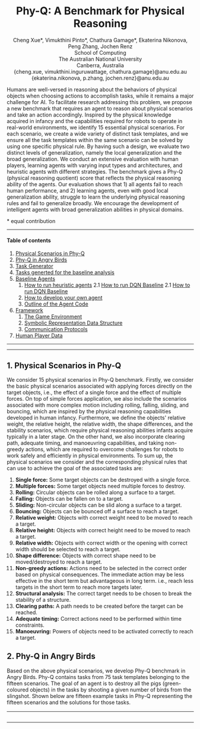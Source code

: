 <div align="center">
  <center><h1>Phy-Q: A Benchmark for Physical Reasoning</h1></center>
</div>

<p align="center">
Cheng Xue*, Vimukthini Pinto*, Chathura Gamage*, Ekaterina Nikonova, Peng Zhang, Jochen Renz<br>
School of Computing<br>
The Australian National University<br>
Canberra, Australia<br>
{cheng.xue, vimukthini.inguruwattage, chathura.gamage}@anu.edu.au<br>
{ekaterina.nikonova, p.zhang, jochen.renz}@anu.edu.au
 </p>

Humans are well-versed in reasoning about the behaviors of physical objects when choosing actions to accomplish tasks, while it remains a major challenge for AI. To facilitate research addressing this problem, we propose a new benchmark that requires an agent to reason about physical scenarios and take an action accordingly. Inspired by the physical knowledge acquired in infancy and the capabilities required for robots to operate in real-world environments, we identify 15 essential physical scenarios. For each scenario, we create a wide variety of distinct task templates, and we ensure all the task templates within the same scenario can be solved by using one specific physical rule. By having such a design, we evaluate two distinct levels of generalization, namely the local generalization and the broad generalization. We conduct an extensive evaluation with human players, learning agents with varying input types and architectures, and heuristic agents with different strategies. The benchmark gives a Phy-Q (physical reasoning quotient) score that reflects the physical reasoning ability of the agents. Our evaluation shows that 1) all agents fail to reach human performance, and 2) learning agents, even with good local generalization ability, struggle to learn the underlying physical reasoning rules and fail to generalize broadly. We encourage the development of intelligent agents with broad generalization abilities in physical domains.

\* equal contribution

---
#### Table of contents
1. [Physical Scenarios in Phy-Q](#Scenarios)
2. [Phy-Q in Angry Birds](#Phy-Q)
3. [Task Generator](#Task-generator)
4. [Tasks generted for the baseline analysis](#Tasks-generated-for-baselines)
5. [Baseline Agents](#BAF)
   1. [How to run heuristic agents](#RHA)
   2.1 [How to run DQN Baseline](#RLA)
   2.1 [How to run DQN Baseline](#OLA)
   3. [How to develop your own agent](#ROA)
   4. [Outline of the Agent Code](#code)
6. [Framework](#Framework)
   1. [The Game Environment](#Env)
   2. [Symbolic Representation Data Structure](#SymbolicRepresentation)
   3. [Communication Protocols](#Protocol)
7. [Human Player Data](#HumanPlayerData)
---

---



## 1. Physical Scenarios in Phy-Q 
<a name="Scenarios"/></a>
We consider 15 physical scenarios in Phy-Q benchmark. Firstly, we consider the basic physical scenarios associated with applying forces directly on the target objects, i.e., the effect of a single force and the effect of multiple forces. On top of simple forces application, we also include the scenarios associated with more complex motion including rolling, falling, sliding, and bouncing, which are inspired by the physical reasoning capabilities developed in human infancy. Furthermore, we define the objects' relative weight, the relative height, the relative width, the shape differences, and the stability scenarios, which require physical reasoning abilities infants acquire typically in a later stage. On the other hand, we also incorporate clearing path, adequate timing, and manoeuvring capabilities, and taking non-greedy actions, which are required to overcome challenges for robots to work safely and efficiently in physical environments. To sum up, the physical scenarios we consider and the corresponding physical rules that can use to achieve the goal of the associated tasks are:

   1. **Single force:** Some target objects can be destroyed with a single force.
   2. **Multiple forces:** Some target objects need multiple forces to destroy.
   3. **Rolling:** Circular objects can be rolled along a surface to a target.
   4. **Falling:** Objects can be fallen on to a target.
   5. **Sliding:** Non-circular objects can be slid along a surface to a target.
   6. **Bouncing:** Objects can be bounced off a surface to reach a target.
   7. **Relative weight:** Objects with correct weight need to be moved to reach a target.
   8. **Relative height:** Objects with correct height need to be moved to reach a target.
   9. **Relative width:** Objects with correct width or the opening with correct width should be selected to reach a target.
   10. **Shape difference:** Objects with correct shape need to be moved/destroyed to reach a target.
   11. **Non-greedy actions:** Actions need to be selected in the correct order based on physical consequences. The immediate action may be less effective in the short term but advantageous in long term. i.e., reach less targets in the short term to reach more targets later.
   12. **Structural analysis:** The correct target needs to be chosen to break the stability of a structure.
   13. **Clearing paths:** A path needs to be created before the target can be reached.
   14. **Adequate timing:** Correct actions need to be performed within time constraints.
   15. **Manoeuvring:** Powers of objects need to be activated correctly to reach a target.

## 2. Phy-Q in Angry Birds
<a name="Phy-Q"/></a>
Based on the above physical scenarios, we develop Phy-Q benchmark in Angry Birds. Phy-Q contains tasks from 75 task templates belonging to the fifteen scenarios. The goal of an agent is to destroy all the pigs (green-coloured objects) in the tasks by shooting a given number of birds from the slingshot. Shown below are fifteen example tasks in Phy-Q representing the fifteen scenarios and the solutions for those tasks.

| Task             |  Description |
:-------------------------:|:-----------
<img src="tasks/example_tasks/videos/1.1.1.gif" width="1000"/> | 1. Single force: A single force is needed to be applied to the pig to destroy it by a direct bird shot.
<img src="tasks/example_tasks/videos/1.2.2.gif" width="1000"/> | 2. Multiple forces: Multiple forces are needed to be applied to destroy the pig by multiple bird shots.
<img src="tasks/example_tasks/videos/2.1.4.gif" width="1000"/> | 3. Rolling: The circular object is needed to be rolled onto the pig, which is unreachable for the bird from the slingshot, causing the pig to be destroyed.
<img src="tasks/example_tasks/videos/2.2.1.gif" width="1000"/> | 4. Falling: The circular object is needed to be fallen onto the pig causing the pig to be destroyed.
<img src="tasks/example_tasks/videos/2.3.1.gif" width="1000"/> | 5. Sliding: The square object is needed to be slid to hit the pig, which is unreachable for the bird from the slingshot, causing the pig to be destroyed.
<img src="tasks/example_tasks/videos/2.4.2.gif" width="1000"/> | 6. Bouncing: The bird is needed to be bounced off the platform (dark-brown object) to hit and destroy the pig.
<img src="tasks/example_tasks/videos/3.1.3.gif" width="1000"/> | 7. Relative weight: The small circular block is lighter than the big circular block. Out of the two blocks, the small circular block can only be rolled to reach the pig and destroy.
<img src="tasks/example_tasks/videos/3.2.3.gif" width="2000"/> | 8. Relative height: The square block on top of the taller rectangular block will not fall through the gap due to the height of the rectangular block. Hence the square block on top of the shorter rectangular block needs to be toppled to fall through the gap and destroy the pig.
<img src="tasks/example_tasks/videos/3.3.3.gif" width="2000"/> | 9. Relative width: The bird cannot go through the lower entrance which has a narrow opening. Hence the bird is needed to be shot to the upper entrance to reach the pig and destroy it.
<img src="tasks/example_tasks/videos/3.4.3.gif" width="2000"/> | 10. Shape difference: The circular block on two triangle blocks can be rolled down by breaking a one triangle block and the circular block on two square blocks cannot be rolled down by breaking a one square block. Hence, the triangle block needs to be destroyed to make the circular block roll and fall onto the pig causing the pig to be destroyed.
<img src="tasks/example_tasks/videos/3.5.5.gif" width="2000"/> | 11. Non-greedy actions: A greedy action tries to destroy the highest number of pigs in a single bird shot. If the two pigs resting on the circular block are destroyed, then the circular block will roll down and block the entrance to reach the below pig. Hence, the below pig is needed to be destroyed first and then the upper two pigs.
<img src="tasks/example_tasks/videos/3.6.5.gif" width="2000"/> | 12. Structural analysis: The bird is needed to be shot at the weak point of the structure to break the stability and destroy the pigs. Shooting elsewhere does not destroy the two pigs with a single bird shot.
<img src="tasks/example_tasks/videos/3.7.5.gif" width="2000"/> | 13. Clearing paths: First, the rectangle block is needed to be positioned correctly to open the path for the circular block to reach the pig. Then the circular block is needed to be rolled to destroy the pig.
<img src="tasks/example_tasks/videos/3.8.1.gif" width="2000"/> | 14. Adequate timing: First, the two circular objects are needed to be rolled to the ramp. Then, after the first circle passes the prop and before the second circle reaches the prop, the prop needs to be destroyed to make the second circle fall onto the lower pig.
<img src="tasks/example_tasks/videos/3.9.4.gif" width="2000"/> | 15. Manoeuvring: The blue bird splits into three other birds when it is tapped in the flight. The blue bird is needed to be tapped at the correct position to manoeuvre the birds to reach the two separated pigs.

Sceenshots of the 75 task templates are shown below. x.y represents the y<sup>th</sup> template of the x<sup>th</sup> scenario. The indexes of the scenarios are: 1. single force, 2. multiple forces, 3. rolling, 4. falling, 5. sliding, 6. bouncing, 7. relative weight, 8. relative height, 9. relative width, 10. shape difference, 11. non-greedy actions, 12. structural analysis, 13. clearing paths, 14. adequate timing, and 15. manoeuvring: 

<table align="center">
<tr>
	<td><img src="tasks/example_tasks/images/1.1.3.png" width="500"/></td>
	<td><img src="tasks/example_tasks/images/1.1.4.png" width="500"/></td>
	<td><img src="tasks/example_tasks/images/1.1.5.png" width="500"/></td>
</tr>
<tr align="center">
	<td> 1.1 </td>
	<td> 1.2 </td>
	<td> 1.3 </td>
</tr>
	
<tr>
	<td><img src="tasks/example_tasks/images/1.1.1.png" width="500"/></td>
	<td><img src="tasks/example_tasks/images/1.1.2.png" width="500"/></td>
	<td><img src="tasks/example_tasks/images/1.2.3.png" width="500"/></td>
</tr>
<tr align="center">
	<td> 1.4 </td>
	<td> 1.5 </td>
	<td> 2.1 </td>
</tr>
	
<tr>
	<td><img src="tasks/example_tasks/images/1.2.4.png" width="500"/></td>
	<td><img src="tasks/example_tasks/images/1.2.5.png" width="500"/></td>
	<td><img src="tasks/example_tasks/images/1.2.1.png" width="500"/></td>
</tr>
<tr align="center">
	<td> 2.2 </td>
	<td> 2.3 </td>
	<td> 2.4 </td>
</tr>
	
<tr>
	<td><img src="tasks/example_tasks/images/1.2.2.png" width="500"/></td>
	<td><img src="tasks/example_tasks/images/2.1.2.png" width="500"/></td>
	<td><img src="tasks/example_tasks/images/2.1.5.png" width="500"/></td>
</tr>
<tr align="center">
	<td> 2.5 </td>
	<td> 3.1 </td>
	<td> 3.2 </td>
</tr>

<tr>
	<td><img src="tasks/example_tasks/images/2.1.6.png" width="500"/></td>
	<td><img src="tasks/example_tasks/images/2.1.1.png" width="500"/></td>
	<td><img src="tasks/example_tasks/images/2.1.3.png" width="500"/></td>
</tr>
<tr align="center">
	<td> 3.3 </td>
	<td> 3.4 </td>
	<td> 3.5 </td>
</tr>
	
<tr>	
	<td><img src="tasks/example_tasks/images/2.1.4.png" width="500"/></td>
	<td><img src="tasks/example_tasks/images/2.2.3.png" width="500"/></td>
	<td><img src="tasks/example_tasks/images/2.2.4.png" width="500"/></td>
</tr>
<tr align="center">
	<td> 3.6 </td>
	<td> 4.1 </td>
	<td> 4.2 </td>
</tr>	
	
<tr>
	<td><img src="tasks/example_tasks/images/2.2.5.png" width="500"/></td>
	<td><img src="tasks/example_tasks/images/2.2.1.png" width="500"/></td>
	<td><img src="tasks/example_tasks/images/2.2.2.png" width="500"/></td>
</tr>
<tr align="center">
	<td> 4.3 </td>
	<td> 4.4 </td>
	<td> 4.5 </td>
</tr>
	
<tr>
	<td><img src="tasks/example_tasks/images/2.3.1.png" width="500"/></td>
	<td><img src="tasks/example_tasks/images/2.3.4.png" width="500"/></td>
	<td><img src="tasks/example_tasks/images/2.3.5.png" width="500"/></td>
</tr>
<tr align="center">
	<td> 5.1 </td>
	<td> 5.2 </td>
	<td> 5.3 </td>
</tr>

<tr>
	<td><img src="tasks/example_tasks/images/2.3.2.png" width="500"/></td>
	<td><img src="tasks/example_tasks/images/2.3.3.png" width="500"/></td>
	<td><img src="tasks/example_tasks/images/2.4.2.png" width="500"/></td>
</tr>
<tr align="center">
	<td> 5.4 </td>
	<td> 5.5 </td>
	<td> 6.1 </td>
</tr>
	
<tr>
	<td><img src="tasks/example_tasks/images/2.4.5.png" width="500"/></td>
	<td><img src="tasks/example_tasks/images/2.4.6.png" width="500"/></td>
	<td><img src="tasks/example_tasks/images/2.4.1.png" width="500"/></td>
</tr>
<tr align="center">
	<td> 6.2 </td>
	<td> 6.3 </td>
	<td> 6.4 </td>
</tr>	

<tr>
	<td><img src="tasks/example_tasks/images/2.4.3.png" width="500"/></td>
	<td><img src="tasks/example_tasks/images/2.4.4.png" width="500"/></td>
	<td><img src="tasks/example_tasks/images/3.1.1.png" width="500"/></td>
</tr>
<tr align="center">
	<td> 6.5 </td>
	<td> 6.6 </td>
	<td> 7.1 </td>
</tr>	
	
<tr>
	<td><img src="tasks/example_tasks/images/3.1.2.png" width="500"/></td>
	<td><img src="tasks/example_tasks/images/3.1.3.png" width="500"/></td>
	<td><img src="tasks/example_tasks/images/3.1.4.png" width="500"/></td>
</tr>
<tr align="center">
	<td> 7.2 </td>
	<td> 7.3 </td>
	<td> 7.4 </td>
</tr>
	
<tr>
	<td><img src="tasks/example_tasks/images/3.1.5.png" width="500"/></td>
	<td><img src="tasks/example_tasks/images/3.2.2.png" width="500"/></td>
	<td><img src="tasks/example_tasks/images/3.2.4.png" width="500"/></td>
</tr>
<tr align="center">
	<td> 7.5 </td>
	<td> 8.1 </td>
	<td> 8.2 </td>
</tr>

<tr>
	<td><img src="tasks/example_tasks/images/3.2.1.png" width="500"/></td>
	<td><img src="tasks/example_tasks/images/3.2.3.png" width="500"/></td>
	<td><img src="tasks/example_tasks/images/3.3.2.png" width="500"/></td>
</tr>
<tr align="center">
	<td> 8.3 </td>
	<td> 8.4 </td>
	<td> 9.1 </td>
</tr>

<tr>
	<td><img src="tasks/example_tasks/images/3.3.4.png" width="500"/></td>
	<td><img src="tasks/example_tasks/images/3.3.1.png" width="500"/></td>
	<td><img src="tasks/example_tasks/images/3.3.3.png" width="500"/></td>
</tr>
<tr align="center">
	<td> 9.2 </td>
	<td> 9.3 </td>
	<td> 9.4 </td>
</tr>

<tr>
	<td><img src="tasks/example_tasks/images/3.4.2.png" width="500"/></td>
	<td><img src="tasks/example_tasks/images/3.4.4.png" width="500"/></td>
	<td><img src="tasks/example_tasks/images/3.4.1.png" width="500"/></td>
</tr>
<tr align="center">
	<td> 10.1 </td>
	<td> 10.2 </td>
	<td> 10.3 </td>
</tr>

<tr>
	<td><img src="tasks/example_tasks/images/3.4.3.png" width="500"/></td>
	<td><img src="tasks/example_tasks/images/3.5.2.png" width="500"/></td>
	<td><img src="tasks/example_tasks/images/3.5.3.png" width="500"/></td>
</tr>
<tr align="center">
	<td> 10.4 </td>
	<td> 11.1 </td>
	<td> 11.2 </td>
</tr>

<tr>
	<td><img src="tasks/example_tasks/images/3.5.4.png" width="500"/></td>
	<td><img src="tasks/example_tasks/images/3.5.1.png" width="500"/></td>
	<td><img src="tasks/example_tasks/images/3.5.5.png" width="500"/></td>
</tr>
<tr align="center">
	<td> 11.3 </td>
	<td> 11.4 </td>
	<td> 11.5 </td>
</tr>

<tr>
	<td><img src="tasks/example_tasks/images/3.6.3.png" width="500"/></td>
	<td><img src="tasks/example_tasks/images/3.6.4.png" width="500"/></td>
	<td><img src="tasks/example_tasks/images/3.6.5.png" width="500"/></td>
</tr>
<tr align="center">
	<td> 12.1 </td>
	<td> 12.2 </td>
	<td> 12.3 </td>
</tr>

<tr>
	<td><img src="tasks/example_tasks/images/3.6.1.png" width="500"/></td>
	<td><img src="tasks/example_tasks/images/3.6.2.png" width="500"/></td>
	<td><img src="tasks/example_tasks/images/3.6.6.png" width="500"/></td>
</tr>
<tr align="center">
	<td> 12.4 </td>
	<td> 12.5 </td>
	<td> 12.6 </td>
</tr>

<tr>
	<td><img src="tasks/example_tasks/images/3.7.1.png" width="500"/></td>
	<td><img src="tasks/example_tasks/images/3.7.3.png" width="500"/></td>
	<td><img src="tasks/example_tasks/images/3.7.4.png" width="500"/></td>
</tr>
<tr align="center">
	<td> 13.1 </td>
	<td> 13.2 </td>
	<td> 13.3 </td>
</tr>

<tr>
	<td><img src="tasks/example_tasks/images/3.7.2.png" width="500"/></td>
	<td><img src="tasks/example_tasks/images/3.7.5.png" width="500"/></td>
	<td><img src="tasks/example_tasks/images/3.8.1.png" width="500"/></td>
</tr>
<tr align="center">
	<td> 13.4 </td>
	<td> 13.5 </td>
	<td> 14.1 </td>
</tr>
	
<tr>
	<td><img src="tasks/example_tasks/images/3.8.2.png" width="500"/></td>
	<td><img src="tasks/example_tasks/images/3.9.2.png" width="500"/></td>
	<td><img src="tasks/example_tasks/images/3.9.3.png" width="500"/></td>
</tr>
<tr align="center">
	<td> 14.2 </td>
	<td> 15.1 </td>
	<td> 15.2 </td>
</tr>

<tr>
	<td><img src="tasks/example_tasks/images/3.9.6.png" width="500"/></td>
	<td><img src="tasks/example_tasks/images/3.9.8.png" width="500"/></td>
	<td><img src="tasks/example_tasks/images/3.9.1.png" width="500"/></td>
</tr>
<tr align="center">
	<td> 15.3 </td>
	<td> 15.4 </td>
	<td> 15.5 </td>
</tr>

<tr>
	<td><img src="tasks/example_tasks/images/3.9.4.png" width="500"/></td>
	<td><img src="tasks/example_tasks/images/3.9.5.png" width="500"/></td>
	<td><img src="tasks/example_tasks/images/3.9.7.png" width="500"/></td>
</tr>
<tr align="center">
	<td> 15.6 </td>
	<td> 15.7 </td>
	<td> 15.8 </td>
</tr>

</table>


## 3. Task generator
<a name="Task-generator"/></a>
We develop a task generator that can generate tasks for the task templates we designed for each scenario.<br>
1. To run the task generator:<br>
    1. Go to ```tasks/task_generator```
    2. Copy the task templates that you want to generate tasks into the ```input``` (level templates can be found in ```tasks/task_templates```)
    3. Run the tak generator providing the number of tasks as an argument
     ```
        python generate_tasks.py <number of tasks to generate>
     ```
    4. Generated tasks will be available in the ```output```

## 4. Tasks generated for baseline analysis
<a name="Tasks-generated-for-baselines"/></a>
We generated 100 tasks from each of the 75 task templates for the baseline analysis. We have categorized the 15 scenarios into 3 categories for convenience. The scenarios belong to each category are: category 1 (1.1 single force and 1.2 multiple forces), category 2 (2.1 rolling, 2.2 falling, 2.3 sliding, and 2.4 bouncing), and category 3 (3.1 relative weight, 3.2 relative height, 3.3 relative width, 3.4 shape difference, 3.5 non-greedy actions, 3.6 structural analysis, 3.7 clearing paths, 3.8 adequate timing, and 3.9 manoeuvring). Here  x.y represents the y<sup>th</sup> scenario of the x<sup>th</sup> category. The generated tasks can be found in ```tasks/generated_tasks.zip```. After extracting this file, the generatd tasks can be found located in the folder structure: 
<br>
&nbsp;&nbsp;&nbsp;&nbsp;generated_tasks/<br>
&nbsp;&nbsp;&nbsp;&nbsp;&nbsp;&nbsp;&nbsp;&nbsp;-- index of the category/ <br>
&nbsp;&nbsp;&nbsp;&nbsp;&nbsp;&nbsp;&nbsp;&nbsp;&nbsp;&nbsp;&nbsp;&nbsp;-- index of the scenario/ <br>
&nbsp;&nbsp;&nbsp;&nbsp;&nbsp;&nbsp;&nbsp;&nbsp;&nbsp;&nbsp;&nbsp;&nbsp;&nbsp;&nbsp;&nbsp;&nbsp;-- index of the template/ <br>
&nbsp;&nbsp;&nbsp;&nbsp;&nbsp;&nbsp;&nbsp;&nbsp;&nbsp;&nbsp;&nbsp;&nbsp;&nbsp;&nbsp;&nbsp;&nbsp;&nbsp;&nbsp;&nbsp;&nbsp;-- task files named as categoryIndex_scenarioIndex_templateIndex_taskIndex.xml<br>	

## 5. Baseline Agents and the Framework<a name="BAF"></a>

Tested environments:
- Ubuntu: 18.04/20.04
- Python: 3.9
- Numpy: 1.20
- torch: 1.8.1
- torchvision: 0.9.1
- lxml: 4.6.3
- tensorboard: 2.5.0
- Java: 13.0.2/13.0.7
- stable-baselines3: 1.1.0

Before running agents, please:

1. Go to ```sciencebirdsgames``` and unzip ```Linux.zip```
2. Go to ```sciencebirdslevels/generated_tasks``` and unzip ```fifth_generation.zip```

### 5.1 How to run heuristic agents<a name="RHA"></a>

1. Run Java heuristic agents: Datalab and Eagle Wings: <br>

    1. Go to ```Utils``` and in terminal run
          ```
          python PrepareTestConfig.py
          ```
    2. Go to ```sciencebirdsgames/Linux```, in terminal run
          ```sh
          java -jar game_playing_interface.jar
          ```
    3. Go to ```sciencebirdsagents/HeuristicAgents/``` and in terminal run Datalab
        ```sh
        java -jar datalab_037_v4_java12.jar 1
        ```
       or Eagle Wings
          ```sh
          java -jar eaglewings_037_v3_java12.jar 1
          ```
2. Run *Random Agent* and *Pig Shooter*: <br>
    1. Go to ```sciencebirdsagents/```
    2. In terminal, after grant execution permission run Random Agent
       ```sh
       ./TestPythonHeuristicAgent.sh RandomAgent
       ```
       or Pig Shooter
       ```sh
       ./TestPythonHeuristicAgent.sh PigShooter
       ```

### 5.2.1 How to run DQN Baselines<a name="RLA"></a>

#### For symbolic Agent
1. Go to ```sciencebirdsagents/Utils```
2. Open ```Parameters.py``` and set ```agent``` to be DQNDiscreteAgent and ```network``` to be DQNSymbolicDuelingFC_v2 and ```state_repr_type``` to be "symbolic"

#### For image Agent
1. Go to ```sciencebirdsagents/Utils```
2. Open ```Parameters.py``` and set ```agent``` to be DQNDiscreteAgent and ```network``` to be DQNImageResNet and ```state_repr_type``` to be "image"


1. Go to ```sciencebirdsagents/```
2. In terminal, after grant execution permission, train the agent for within template training 
    ```sh
    ./TrainLearningAgent.sh within_template
    ```
   and for within scenatio
    ```sh
    ./TrainLearningAgent.sh benchmark
    ```
3. Models will be saved to ```sciencebirdsagents/LearningAgents/saved_model```
4. To test learning agents, go the folder ```sciencebirdsagents```:
    1. test within template performance, run
    ```
    python TestAgentOfflineWithinTemplate.py
    ```
    2. test within capability performance, run
    ```
    python TestAgentOfflineWithinCapability.py
    ```
    

### 5.2.2 How to run Stable Baselines 3 Agents<a name="OLA"></a>

#### For symbolic Agent
1. Go to ```sciencebirdsagents/Utils```
2. Open ```Parameters.py``` and set ```agent``` to be "ppo" or "a2c" and ```state_repr_type``` to be "symbolic"


#### For image Agent
1. Go to ```sciencebirdsagents/Utils```
2. Open ```Parameters.py``` and set ```agent``` to be "ppo" or "a2c" and ```state_repr_type``` to be "image"


1. Go to ```sciencebirdsagents/```
2. In terminal, after grant execution permission, train the agent for within template training 
    ```sh
    ./TrainAndTestOpenAIStableBaselines.sh within_template
    ```
   and for within scenatio
    ```sh
    ./TrainAndTestOpenAIStableBaselines.sh benchmark
    ```
3. Models will be saved to ```sciencebirdsagents/OpenAIModelCheckpoints``` and tensorboard log will be saved to ```OpenAIStableBaseline```
    


### 5.3 How to develop your own agent <a name="ROA"></a>

We provide a gym-like environment. For a simple demo, which can be found at ```demo.py```

```python
from SBAgent import SBAgent
from SBEnvironment.SBEnvironmentWrapper import SBEnvironmentWrapper

# for using reward as score and 50 times faster game play
env = SBEnvironmentWrapper(reward_type="score", speed=50)
level_list = [1, 2, 3]  # level list for the agent to play
dummy_agent = SBAgent(env=env, level_list=level_list)  # initialise agent
dummy_agent.state_representation_type = 'image'  # use symbolic representation as state and headless mode
env.make(agent=dummy_agent, start_level=dummy_agent.level_list[0],
         state_representation_type=dummy_agent.state_representation_type)  # initialise the environment

s, r, is_done, info = env.reset()  # get ready for running
for level_idx in level_list:
    is_done = False
    while not is_done:
        s, r, is_done, info = env.step([-100, -100])  # agent always shoots at -100,100 as relative to the slingshot

    env.current_level = level_idx+1  # update the level list once finished the level
    if env.current_level > level_list[-1]: # end the game when all game levels in the level list are played
        break
    s, r, is_done, info = env.reload_current_level() #go to the next level
```
    
### 5.4 Outline of the Agent Code <a name="Code"></a>

The ```./sciencebirdsagents``` folder contains all the relevant source code of our agents. Below is the outline of the code (this is a
simple description. Detailed documentation in progress):

1. ```Client```:
    1. ```agent_client.py```: Includes all communication protocols.
2. ```final_run```: Place to store tensor board results.
3. ```HeuristicAgents```
    1. ```datalab_037_v4_java12.jar```: State-of-the-art java agent for Angry Birds.
    2. ```eaglewings_037_v3_java12.jar```: State-of-the-art java agent for Angry Birds.
    3. ```PigShooter.py```: Python agent that shoots at the pigs only.
    4. ```RandomAgent.py```: Random agent that choose to shoot from $x \in (-100,-10)$ and $y \in (-100,100)$.
    5. ```HeuristicAgentThread.py```: A thread wrapper to run multi-instances of heuristic agents.
4. ```LearningAgents```
    1. ```RLNetwork```: Folder includes all DQN structures that can be used as an input to ```DQNDiscreteAgent.py```.
    2. ```saved_model```: Place to save trained models.
    3. ```LearningAgent.py```: Inherited from SBAgent class, a base class to implement learning agents.
    4. ```DQNDiscreteAgent.py```: Inherited from LearningAgent, a DQN agent that has discrete action space.
    5. ```LearningAgentThread.py```: A thread wrapper to run multi-instances of learning agents.
    6. ```Memory.py```: A script that includes different types of memories. Currently, we have normal memory,
       PrioritizedReplayMemory and PrioritizedReplayMemory with balanced samples.
5. ```SBEnvironment```
    1. ```SBEnvironmentWrapper.py```: A wrapper class to provide gym-like environment.
    2. ```SBEnvironmentWrapperOpenAI.py```: A wrapper class to provide gym-like environment for OpenAI Stable Baseline 3 agents.
    3. ```Server.py```: A wrapper class for the game server for the OpenAI Stable Baseline 3 agents.
6. ```StateReader```: Folder that contains files to convert symbolic state representation to inputs to the agents.
7. ```Utils```:
    1. ```Config.py```: Config class that used to pass parameter to agents.
    2. ```GenerateCapabilityName.py```: Generate a list of names of capability for agents to train.
    3. ```GenerateTemplateName.py```: Generate a list of names of templates for agents to train.
    4. ```LevelSelection.py```: Class that includes different strategies to select levels. For example, an agent may
       choose to go to the next level if it passes the current one, or only when it has played the current level for a
       predefined number of times.
    5. ```NDSparseMatrix.py```: Class to store converted symbolic representation in a sparse matrix to save memory
       usage.
    6. ```Parameters.py```: Training/testing parameters used to pass to the agent.
    7. ```PrepareTestConfig.py```: Script to generate config file for the game console to use for testing agents only.
    8. ```trajectory_planner.py```:  It calculates two possible trajectories given a directly reachable target point. It returns None if the target is non-reachable by the bird
8. ```demo.py```: A demo to showcase how to use the framework.
9. ```SBAgent.py```: Base class for all agents.
10. ```MultiAgentTestOnly.py```: To test python heuristic agents with running multiple instances on one particular template.
11. ```TestAgentOfflineWithinCapability.py```: Using the saved models in ```LearningAgents/saved_model``` to test agent's
    within capability performance on test set.
12. ```TestAgentOfflineWithinTemplate.py```: Using the saved models in ```LearningAgents/saved_model``` to test agent's
    within template performance on test set.
13. ```TrainLearningAgent.py```: Script to train DQN baseline agents on particular template with defined mode.
14. ```TestPythonHeuristicAgent.sh```: Bash Script to test heuristic agent's performance on all templates.
15. ```TrainLearningAgent.sh```: Bash Script to train DQN baseline agents to test both local and board generalization. 
16. ```OpenAI_StableBaseline_Train.py```: Python script to run OpenAI Stable Baseline 3 agents on particular template with defined mode..
17. ```TrainAndTestOpenAIStableBaselines.sh```: Bash script to run OpenAI Stable Baseline 3 agents to test both local and board generalization.
18. 

## 6. Framework<a name="Framework"></a>

### 6.1 The Game Environment<a name="Env"></a>

1. The coordination system
    - in the science birds game, the origin point (0,0) is the bottom-left corner, and the Y coordinate increases along
      the upwards direction, otherwise the same as above.
    - Coordinates ranging from (0,0) to (640,480).

### 6.2 Symbolic Representation Data Structure<a name="SymbolicRepresentation"></a>

1. Symbolic Representation data of game objects is stored in a Json object. The json object describes an array where each element
   describes a game object. Game object categories, and their properties are described below:
    - Ground: the lowest unbreakable flat support surface
        - property: id = 'object [i]'
        - property: type = 'Ground'
        - property: yindex = [the y coordinate of the ground line]
    - Platform: Unbreakable obstacles
        - property: id = 'object [i]'
        - property: type = 'Object'
        - property: vertices = [a list of ordered 2d points that represents the polygon shape of the object]
        - property: colormap = [a list of compressed 8-bit (RRRGGGBB) colour and their percentage in the object]
    - Trajectory: the dots that represent the trajectories of the birds
        - property: id = 'object [i]'
        - property: type = 'Trajectory'
        - property: location = [a list of 2d points that represents the trajectory dots]

    - Slingshot: Unbreakable slingshot for shooting the bird
        - property: id = 'object [i]'
        - property: type = 'Slingshot'
        - property: vertices = [a list of ordered 2d points that represents the polygon shape of the object]
        - property: colormap = [a list of compressed 8-bit (RRRGGGBB) colour and their percentage in the object]
    - Red Bird:
        - property: id = 'object [i]'
        - property: type = 'Object'
        - property: vertices = [a list of ordered 2d points that represents the polygon shape of the object]
        - property: colormap = [a list of compressed 8-bit (RRRGGGBB) colour and their percentage in the object]
    - all objects below have the same representation as red bird
    - Blue Bird:
    - Yellow Bird:
    - White Bird:
    - Black Bird:
    - Small Pig:
    - Medium Pig:
    - Big Pig:
    - TNT: an explosive block
    - Wood Block: Breakable wooden blocks
    - Ice Block: Breakable ice blocks
    - Stone Block: Breakable stone blocks
   
2. Round objects are also represented as polygons with a list of vertices
3. Symbolic Representation with noise
    - If noisy Symbolic Representation is requested, the noise will be applied to each point in vertices of the game objects except
      the **ground**, **all birds** and the **slingshot**
    - The noise for 'vertices' is applied to all vertices with the same amount within 5 pixels
    - The colour map has a noise of +/- 2%.
    - The colour is the colour map compresses 24 bit RGB colour into 8 bit
        - 3 bits for Red, 3 bits for Green and 2 bits for Blue
        - the percentage of the colour that accounts for the object is followed by colour
        - example: (127, 0.5) means 50% pixels in the objects are with colour 127
    - The noise is uniformly distributed
    - We will later offer more sophisticated and adjustable noise.

### 6.3 Communication Protocols<a name="Protocol"></a>

<table style="text-align:center;">
    <thead>
        <tr>
            <th>Message ID</th>
            <th>Request</th>
            <th>Format (byte[ ])</th>
			<th>Return</th>
			<th>Format (byte[ ])</th>
        </tr>
    </thead>
    <tbody>
		<tr>
			<td>1-10</td>
			<td colspan=4>Configuration Messages</td>			
		</tr>	
		<tr>
			<td>1</td>
			<td>Configure team ID<br /> Configure running mode</td>
			<td>[1][ID][Mode]<br />ID: 4 bytes<br />Mode: 1 byte<br/>
			COMPETITION = 0<br/>TRAINING = 1</td>
			<td> Four bytes array.<br />
			The first byte indicates the round;<br />
			the second specifies the time limit in minutes;<br />
			the third specifies the number of available levels<br /></td>
			<td>[round info][time limit][available levels]<br />
			Note: in training mode, the return will be [0][0][0].<br />
			As the round info is not used in training,<br />
			the time limit will be 600 hours, <br />
			and the number of levels needs to be requested via message ID 15 
			</td>	
		</tr>	
		<tr>
			<td>2</td>
			<td>Set simulation speed<br />speed$\in$[0.0, 50.0]
			<br />Note: this command can be sent at anytime during playing to change the simulation speed</td>
			<td>[2][speed]<br />speed: 4 bytes</td>
			<td>OK/ERR</td>
			<td>[1]/[0]</td>	
		</tr>	
		<tr>
			<td>11-30</td>
			<td colspan=4>Query Messages</td>		
		</tr>
		<tr>
			<td>11</td>
			<td>Do Screenshot</td>
			<td>[11]</td>
			<td>Width, height, image bytes<br/>
			Note: this command only returns screenshots without symbolic representation </td>
			<td>[width][height][image bytes]<br />width, height: 4 bytes</td>
		</tr>
		<tr>
			<td>12</td>
			<td>Get game state</td>
			<td>[12]</td>
			<td>One byte indicates the ordinal of the state</td>
			<td>[0]: UNKNOWN<br />
			[1] : MAIN_MENU<br />
			[2]: EPISODE_MENU<br />
			[3]: LEVEL_SELECTION<br />
			[4]: LOADING<br />
			[5]: PLAYING<br />
			[6]: WON<br />
			[7]: LOST</td>
		</tr>
		<tr>
			<td>14</td>
			<td>Get the current level</td>
			<td>[14]</td>
			<td>four bytes array indicates the index of the current level</td>
			<td>[level index]
		</tr>
		<tr>
			<td>15</td>
			<td>Get the number of levels</td>
			<td>[15]</td>
			<td>four bytes array indicates the number of available levels</td>
			<td>[number of level]</td>
		</tr>
		<tr>
			<td>23</td>
			<td>Get my score</td>
			<td>[23]</td>
			<td>A 4 bytes array indicating the number of levels <br/> followed by ([number_of_levels] * 4) bytes array with every four<br/> slots indicates a best score for the corresponding level</td>
			<td>[number_of_levels][score_level_1]....[score_level_n]<br/>
			Note: This should be used carefully for the training mode, <br/>
			because there may be large amount of levels used in the training.<br/>
			Instead, when the agent is in winning state,<br/>
			use message ID 65 to get the score of a single level at winning state</td>
		</tr>
		<tr>
			<td>31-50</td>
			<td colspan=4>In-Game Action Messages</td>		
		</tr>
		<tr>
			<td>31</td>
			<td>Shoot using the Cartesian coordinates [Safe mode*]<br\>
			</td>
			<td>[31][fx][fy][dx][dy][t1][t2]<br/>
			focus_x : the x coordinate of the focus point<br/>
			focus_y: the y coordinate of the focus point<br/>
			dx: the x coordinate of the release point minus focus_x<br/>
			dy: the y coordinate of the release point minus focus_y<br/>
			t1: the release time<br/>
			t2: the gap between the release time and the tap time.<br/>
			If t1 is set to 0, the server will execute the shot immediately.<br/>
			The length of each parameter is 4 bytes</td>
			<td>OK/ERR</td>
			<td>[1]/[0]</td>
		</tr>
		<tr>
			<td>32</td>
			<td>Shoot using Polar coordinates [Safe mode*]</td>
			<td>[32][fx][fy][theta][r][t1][t2]<br/>
			theta: release angle<br/>
			r: the radial coordinate<br/>
			The length of each parameter is 4 bytes</td>
			<td>OK/ERR</td>
			<td>[1]/[0]</td>
		</tr>
		<tr>
			<td>33</td>
			<td>Sequence of shots [Safe mode*]</td>
			<td>[33][shots length][shot message ID][Params]...[shot message ID][Params]<br/>
			Maximum sequence length: 16 shots</td>
			<td>An array with each slot indicates good/bad shot.<br/>
			The bad shots are those shots that are rejected by the server</td>
			<td>For example, the server received 5 shots, and the third one<br/> 
			was not executed due to some reason, then the server will return<br/>
			[1][1][0][1][1]</td>
		</tr>
		<tr>
			<td>41</td>
			<td>Shoot using the Cartesian coordinates [Fast mode**]<br\>
			</td>
			<td>[41][fx][fy][dx][dy][t1][t2]<br/>
			The length of each parameter is 4 bytes</td>
			<td>OK/ERR</td>
			<td>[1]/[0]</td>
		</tr>
		<tr>
			<td>42</td>
			<td>Shoot using Polar coordinates [Fast mode**]</td>
			<td>[42][fx][fy][theta][r][t1][t2]<br/>
			The length of each parameter is 4 bytes</td>
			<td>OK/ERR</td>
			<td>[1]/[0]</td>
		</tr>
		<tr>
			<td>43</td>
			<td>Sequence of shots [Fast mode**]</td>
			<td>[43][shots length][shot message ID][Params]...[shot message ID][Params]<br/>
			Maximum sequence length: 16 shots</td>
			<td>An array with each slot indicates good/bad shot.<br/>
			The bad shots are those shots that are rejected by the server</td>
			<td>For example, the server received 5 shots, and the third one<br/> 
			was not executed due to some reason, then the server will return<br/>
			[1][1][0][1][1]</td>
		</tr>
		<tr>
			<td>34</td>
			<td>Fully Zoom Out</td>
			<td>[34]</td>
			<td>OK/ERR</td>
			<td>[1]/[0]</td>
		</tr>
		<tr>
			<td>35</td>
			<td>Fully Zoom In</td>
			<td>[35]</td>
			<td>OK/ERR</td>
			<td>[1]/[0]</td>
		</tr>
		<tr>
			<td>51-60</td>
			<td colspan=4>Level Selection Messages</td>		
		</tr>
		<tr>
			<td>51</td>
			<td>Load a level</td>
			<td>[51][Level]<br/>
			Level: 4 bytes</td>
			<td>OK/ERR</td>
			<td>[1]/[0]</td>
		</tr>
		<tr>
			<td>52</td>
			<td>Restart a level</td>
			<td>[52]</td>
			<td>OK/ERR</td>
			<td>[1]/[0]</td>
		</tr>
		<tr>
			<td>61-70</td>
			<td colspan=4>Science Birds Specific Messages</td>		
		</tr>
		<tr>
			<td>61</td>
			<td>Get Symbolic Representation With Screenshot</td>
			<td>[61]</td>
			<td>Symbolic Representation and corresponding screenshot</td>
			<td>[symbolic representation byte array length][Symbolic Representation bytes][image width][image height][image bytes]<br/>
			symbolic representation byte array length: 4 bytes<br/>
			image width: 4 bytes
			image height: 4 bytes</td>
		</tr>
		<tr>
			<td>62</td>
			<td>Get Symbolic Representation Without Screenshot</td>
			<td>[62]</td>
			<td>Symbolic Representation</td>
			<td>[symbolic representation byte array length][Symbolic Representation bytes]</td>
		</tr>
		<tr>
			<td>63</td>
			<td>Get Noisy Symbolic Representation With Screenshot</td>
			<td>[63]</td>
			<td>noisy Symbolic Representation and corresponding screenshot</td>
			<td>[symbolic representation byte array length][Symbolic Representation bytes][image width][image height][image bytes]</td>
		</tr>
		<tr>
			<td>64</td>
			<td>Get Noisy Symbolic Representation Without Screenshot</td>
			<td>[64]</td>
			<td>noisy Symbolic Representation</td>
			<td>[symbolic representation byte array length][Symbolic Representation bytes]</td></tr>
		<tr>
			<td>65</td>
			<td>Get Current Level Score</td>
			<td>[65]</td>
			<td>current score<br/>
			Note: this score can be requested at any time at Playing/Won/Lost state<br/>
			This is used for agents that take intermediate score seriously during training/reasoning<br/>
			To get the winning score, please make sure to execute this command when the game state is "WON"</td>
			<td>[score]<br/>
			score: 4 bytes</td>
		</tr>
		<tr>
			<td colspan=5>* Safe Mode: The server will wait until the state is static after making a shot.</td>
		</tr>
		<tr>
			<td colspan=5>** Fast mode: The server will send back a confirmation once a shot is made. 
			The server will not do any check for the appearance of the won page.</td>
		</tr>

	</tbody>

</table>

## 7.Human Player Data 
<a name="HumanPlayerData"/></a>
The human player data on Phy-Q is given in ```human_player_data.zip```. This includes summarized data for 20 players. Each .csv file is for a player and the following are the columns.
1.	levelIndex: The index assigned to the task 
2.	attempts: Number of attempts taken to solve the task (The value is given as 100 if the task is not solved)
3.	time_breakdown: Thinking time taken for each attempt (e.g. {1: 27, 2: 14}: Player has taken two attempts to solve the task. Time taken in the first attempt is 27 seconds and time taken for the second attempt is 14 seconds)
4.	total_time: Total thinking time taken to for all attempts (calculated only for 5 attempts)
5.	average_rate: The calculated pass rate (e.g. if the player solved the task in the first attempt, the value is given as 1.0 i.e., (6-1)/5. If the player has taken more than 5 attempts, the value is 0) 
6.	scenario: The index of the physical scenario of the task 


